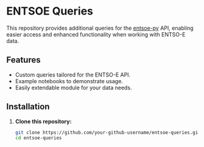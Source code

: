 # ENTSOE Queries

This repository provides additional queries for the [entsoe-py](https://github.com/entsoe-py/entsoe-py) API, enabling easier access and enhanced functionality when working with ENTSO-E data.

## Features

- Custom queries tailored for the ENTSO-E API.
- Example notebooks to demonstrate usage.
- Easily extendable module for your data needs.

## Installation

1. **Clone this repository:**

   ```bash
   git clone https://github.com/your-github-username/entsoe-queries.git
   cd entsoe-queries
